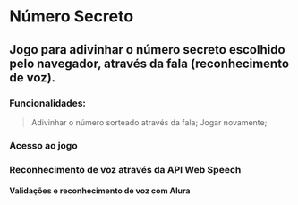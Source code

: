 # Número Secreto

## Jogo para adivinhar o número secreto escolhido pelo navegador, através da fala (reconhecimento de voz).


### Funcionalidades:
> Adivinhar o número sorteado através da fala;
> Jogar novamente;

### Acesso ao jogo
> 


### Reconhecimento de voz através da API Web Speech

#### Validações e reconhecimento de voz com Alura
